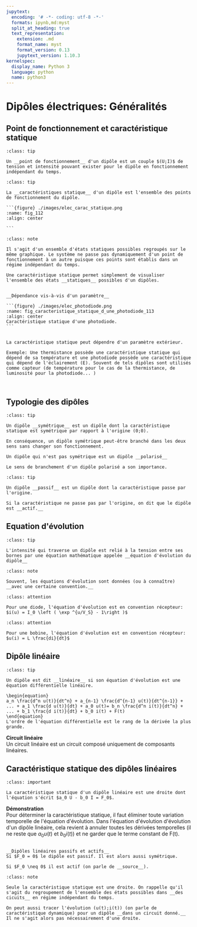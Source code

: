 ```yaml
---
jupytext:
  encoding: '# -*- coding: utf-8 -*-'
  formats: ipynb,md:myst
  split_at_heading: true
  text_representation:
    extension: .md
    format_name: myst
    format_version: 0.13
    jupytext_version: 1.10.3
kernelspec:
  display_name: Python 3
  language: python
  name: python3
---
```

# Dipôles électriques: Généralités

## Point de fonctionnement et caractéristique statique

````{admonition} Définition : Point de fonctionnement
:class: tip

Un __point de fonctionnement__ d'un dipôle est un couple $(U;I)$ de tension et intensité pouvant exister pour le dipôle en fonctionnement indépendant du temps.

````

````{admonition} Définition : Caractéristique statique
:class: tip

La __caractéristiques statique__ d'un dipôle est l'ensemble des points de fonctionnement du dipôle.

```{figure} ./images/elec_carac_statique.png
:name: fig_112
:align: center

```

````

````{admonition} Attention : Caractère statique
:class: note

Il s'agit d'un ensemble d'états statiques possibles regroupés sur le même graphique. Le système ne passe pas dynamiquement d'un point de fonctionnement à un autre puisque ces points sont établis dans un régime indépendant du temps.

Une caractéristique statique permet simplement de visualiser l'ensemble des états __statiques__ possibles d'un dipôles.

````

````{dropdown} Remarque

__Dépendance vis-à-vis d'un paramètre__  

```{figure} ./images/elec_photodiode.png
:name: fig_caracteristique_statique_d_une_photodiode_113
:align: center
Caractéristique statique d'une photodiode.
```


La caractéristique statique peut dépendre d'un paramètre extérieur.

Exemple: Une thermistance possède une caractéristique statique qui dépend de sa température et une photodiode possède une caractéristique qui dépend de l'éclairement (E). Souvent de tels dipôles sont utilisés comme capteur (de température pour le cas de la thermistance, de luminosité pour la photodiode... )



````

## Typologie des dipôles

````{admonition} Définition : Dipôle symétrique ou polarisé
:class: tip

Un dipôle __symétrique__ est un dipôle dont la caractéristique statique est symétrique par rapport à l'origine (0;0).

En conséquence, un dipôle symétrique peut-être branché dans les deux sens sans changer son fonctionnement.

Un dipôle qui n'est pas symétrique est un dipôle __polarisé__

Le sens de branchement d'un dipôle polarisé a son importance.

````

````{admonition} Définition : Dipôle passif ou actif
:class: tip

Un dipôle __passif__ est un dipôle dont la caractéristique passe par l'origine.

Si la caractéristique ne passe pas par l'origine, on dit que le dipôle est __actif.__

````

## Equation d'évolution

````{admonition} Définition : Equation d'évolution
:class: tip

L'intensité qui traverse un dipôle est relié à la tension entre ses bornes par une équation mathématique appelée __équation d'évolution du dipôle__

````

````{admonition} Attention : Convention d'orientation
:class: note

Souvent, les équations d'évolution sont données (ou à connaître) __avec une certaine convention.__

````

````{admonition} Exemple Equation d'évolution d'une diode
:class: attention

Pour une diode, l'équation d'évolution est en convention récepteur: $i(u) = I_0 \left ( \exp ^{u/V_S} - 1\right )$

````

````{admonition} Exemple Equation d'évolution d'une bobine
:class: attention

Pour une bobine, l'équation d'évolution est en convention récepteur: $u(i) = L \frac{di}{dt}$

````

## Dipôle linéaire

````{admonition} Définition : Dipôle linéaire
:class: tip

Un dipôle est dit __linéaire__ si son équation d'évolution est une équation différentielle linéaire.

\begin{equation}
a_n \frac{d^n u(t)}{dt^n} + a_{n-1} \frac{d^{n-1} u(t)}{dt^{n-1}} + ... + a_1 \frac{d u(t)}{dt} + a_0 u(t)= b_n \frac{d^n i(t)}{dt^n} + ... + b_1 \frac{d i(t)}{dt} + b_0 i(t) + F(t)
\end{equation}
L'ordre de l'équation différentielle est le rang de la dérivée la plus grande.

````


__Circuit linéaire__  
Un circuit linéaire est un circuit composé uniquement de composants linéaires.


## Caractéristique statique des dipôles linéaires

````{admonition} Fondamental : Caractéristique statique des dipôles linéaires
:class: important

La caractéristique statique d'un dipôle linéaire est une droite dont l'équation s'écrit $a_0 U - b_0 I = F_0$.

````


__Démonstration__  
Pour déterminer la caractéristique statique, il faut éliminer toute variation temporelle de l'équation d'évolution. Dans l'équation d'évolution d'évolution d'un dipôle linéaire, cela revient à annuler toutes les dérivées temporelles (il ne reste que $a_0 u(t)$ et $b_0 i(t)$) et ne garder que le terme constant de F(t).


````{dropdown} Remarque

__Dipôles linéaires passifs et actifs__  
Si $F_0 = 0$ le dipôle est passif. Il est alors aussi symétrique.

Si $F_0 \neq 0$ il est actif (on parle de __source__).

````

````{admonition} Attention : Caractéristique statique et évolution temporelle
:class: note

Seule la caractéristique statique est une droite. On rappelle qu'il s'agit du regroupement de l'ensemble des états possibles dans __des cicuits__ en régime indépendant du temps.

On peut aussi tracer l'évolution (u(t);i(t)) (on parle de caractéristique dynamique) pour un dipôle __dans un circuit donné.__ Il ne s'agit alors pas nécessairement d'une droite.

````
